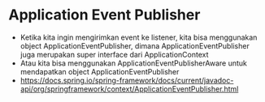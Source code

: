 # Application Event Publisher
* Ketika kita ingin mengirimkan event ke listener, kita bisa menggunakan object ApplicationEventPublisher, dimana ApplicationEventPublisher juga merupakan super interface dari ApplicationContext
* Atau kita bisa menggunakan ApplicationEventPublisherAware untuk mendapatkan object ApplicationEventPublisher
* https://docs.spring.io/spring-framework/docs/current/javadoc-api/org/springframework/context/ApplicationEventPublisher.html 
